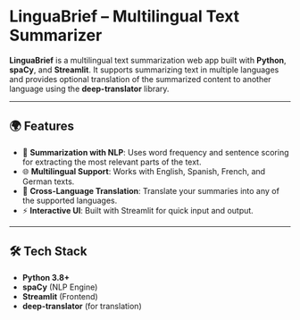 # LinguaBrief – Multilingual Text Summarizer

**LinguaBrief** is a multilingual text summarization web app built with **Python**, **spaCy**, and **Streamlit**. It supports summarizing text in multiple languages and provides optional translation of the summarized content to another language using the **deep-translator** library.

---

## 🌍 Features

- 🧠 **Summarization with NLP**: Uses word frequency and sentence scoring for extracting the most relevant parts of the text.
- 🌐 **Multilingual Support**: Works with English, Spanish, French, and German texts.
- 🔄 **Cross-Language Translation**: Translate your summaries into any of the supported languages.
- ⚡ **Interactive UI**: Built with Streamlit for quick input and output.

---

## 🛠️ Tech Stack

- **Python 3.8+**
- **spaCy** (NLP Engine)
- **Streamlit** (Frontend)
- **deep-translator** (for translation)
  

